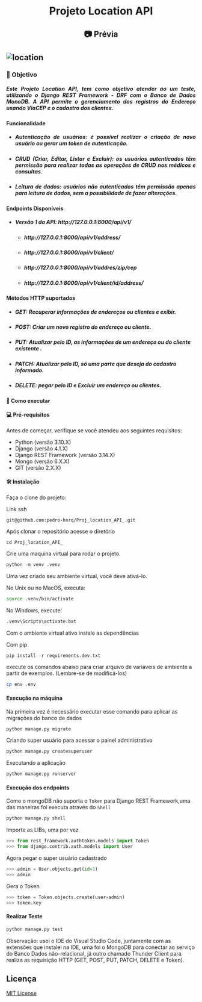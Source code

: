 <h1 align="center"> Projeto Location API </h1>

<h2 align="center">📷 Prévia <h2>


![location](https://github.com/pedro-hnrq/Proj_location_API_/assets/74242717/92c763b5-2f2d-45a8-a43c-9ac32f7bbaba)



<h3>🎯 Objetivo</h3>

<h5 align="justify">Este Projeto Location API, tem como objetivo atender ao um teste, utilizando o Django REST Framework - DRF com o Banco de Dados MonoDB. A API permite o gerenciamento dos registros do Endereço usando ViaCEP e o cadastro dos clientes.</h5>

<h4>Funcionalidade</h4>

<ul>
<h5 align="justify"><li>Autenticação de usuários: é possível realizar o criação de novo usuário ou gerar um token de autenticação.</li></h5>
<h5 align="justify"><li>CRUD (Criar, Editar, Listar e Excluir): os usuários autenticados têm permissão para realizar todas as operações de CRUD nos médicos e consultas.</li></h5>
<h5 align="justify"><li>Leitura de dados: usuários não autenticados têm permissão apenas para leitura de dados, sem a possibilidade de fazer alterações.</li></h5>
</ul>

<h4>Endpoints Disponíveis</h4>
<ul>
<h5><li>Versão 1 da API: http://127.0.0.1:8000/api/v1/</li></h5>
<ul>
    <h5><li>http://127.0.0.1:8000/api/v1/address/</li></h5>
    <h5><li>http://127.0.0.1:8000/api/v1/client/</li></h5>
    <h5><li>http://127.0.0.1:8000/api/v1/addres/zip/cep</li></h5>
    <h5><li>http://127.0.0.1:8000/api/v1/client/id/address/</li></h5>

</ul>

</ul>

<h4>Métodos HTTP suportados</h4>
<ul>
<h5><li>GET: Recuperar informações de endereços ou clientes e exibir.</li></h5>
<h5><li>POST: Criar um novo registro do endereço ou cliente.</li></h5>
<h5><li>PUT: Atualizar pelo ID, as informações de um endereço ou do cliente existente .</li></h5>
<h5><li>PATCH: Atualizar pelo ID, só uma parte que deseja do cadastro informado.</li></h5>
<h5><li>DELETE: pegar pelo ID e Excluir um endereço ou clientes.</li></h5>
</ul>


<h4> 🚀 Como executar </h4>

#### 💻 Pré-requisitos

Antes de começar, verifique se você atendeu aos seguintes requisitos:

- Python (versão 3.10.X)
- Django (versão 4.1.X)
- Django REST Framework (versão 3.14.X)
- Mongo (versão 6.X.X)
- GIT (versão 2.X.X)

#### 🛠️ Instalação

Faça o clone do projeto:

Link ssh
```
git@github.com:pedro-hnrq/Proj_location_API_.git
```  
Após clonar o repositório acesse o diretório
```
cd Proj_location_API_
``` 

Crie uma maquina virtual  para rodar o projeto.

```python
python -m venv .venv
```

Uma vez criado seu ambiente virtual, você deve ativá-lo.

No Unix ou no MacOS, executa:

```bash
source .venv/bin/activate
```

No Windows, execute:

```bash
.venv\Scripts\activate.bat
```

Com o ambiente virtual ativo instale as dependências

Com pip
```python
pip install -r requirements.dev.txt
```

execute os comandos abaixo para criar arquivo de variáveis de ambiente a partir de exemplos. (Lembre-se de modificá-los)

```bash
cp env .env
```
#### Execução na máquina

Na primeira vez é necessário executar esse comando para aplicar as migrações do banco de dados
```python
python manage.py migrate
```

Criando super usuário para acessar o painel administrativo
```python
python manage.py createsuperuser
```

Executando a aplicação
```python
python manage.py runserver
```
#### Execução dos endpoints

Como o mongoDB não suporta o `Token` para Django REST Framework,uma das maneiras foi executa através do `Shell`
```python
python manage.py shell
```

Importe as LIBs, uma por vez
```python
>>> from rest_framework.authtoken.models import Token
>>> from django.contrib.auth.models import User
```
Agora pegar o super usuário cadastrado
```python
>>> admin = User.objects.get(id=1)
>>> admin
```

Gera o Token
```python
>>> token = Token.objects.create(user=admin)
>>> token.key
```
#### Realizar Teste

```python
python manage.py test
```


  
Observação: usei o IDE do Visual Studio Code, juntamente com as extensões que instalei na IDE, uma foi o MongoDB para conectar ao serviço do Banco Dados não-relacional, já outro chamado Thunder Client para realiza as requisição HTTP (GET, POST, PUT, PATCH, DELETE e Token).


## Licença
[MIT License](LICENSE)
